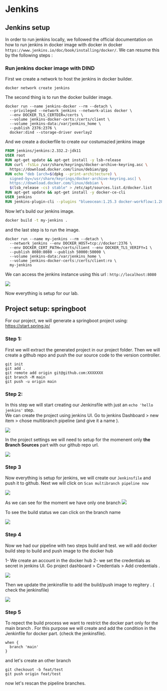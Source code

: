 # Jenkins

## Jenkins setup

In order to run jenkins locally, we followed the official documentation on how to run jenkins
in docker image with docker in docker `https://www.jenkins.io/doc/book/installing/docker/`.
We can resume this by the following steps :

### Run jenkins docker image with DIND

First we create a network to host the jenkins in docker builder.

```
docker network create jenkins
```

The second thing is to run the docker builder image.

```
docker run --name jenkins-docker --rm --detach \
  --privileged --network jenkins --network-alias docker \
  --env DOCKER_TLS_CERTDIR=/certs \
  --volume jenkins-docker-certs:/certs/client \
  --volume jenkins-data:/var/jenkins_home \
  --publish 2376:2376 \
  docker:dind --storage-driver overlay2
```

And we create a dockerfile to create our costumazied jenkins image

```Dockerfile
FROM jenkins/jenkins:2.332.2-jdk11
USER root
RUN apt-get update && apt-get install -y lsb-release
RUN curl -fsSLo /usr/share/keyrings/docker-archive-keyring.asc \
  https://download.docker.com/linux/debian/gpg
RUN echo "deb [arch=$(dpkg --print-architecture) \
  signed-by=/usr/share/keyrings/docker-archive-keyring.asc] \
  https://download.docker.com/linux/debian \
  $(lsb_release -cs) stable" > /etc/apt/sources.list.d/docker.list
RUN apt-get update && apt-get install -y docker-ce-cli
USER jenkins
RUN jenkins-plugin-cli --plugins "blueocean:1.25.3 docker-workflow:1.28"
```

Now let's build our jenkins image.

```sh
docker build -t my-jenkins .
```

and the last step is to run the image.

```
docker run --name my-jenkins --rm --detach \
  --network jenkins --env DOCKER_HOST=tcp://docker:2376 \
  --env DOCKER_CERT_PATH=/certs/client --env DOCKER_TLS_VERIFY=1 \
  --publish 8080:8080 --publish 50000:50000 \
  --volume jenkins-data:/var/jenkins_home \
  --volume jenkins-docker-certs:/certs/client:ro \
  my-jenkins
```

We can access the jenkins instance using this url : `http://localhost:8080`

![](./img/jenkins.png)

Now everything is setup for our lab.

## Project setup: springboot

For our project, we will generate a springboot project using: https://start.spring.io/

### Step 1:

First we will extract the generated project in our project folder. Then we will create a github repo and push the our source code to the version controller.

```
git init
git add .
git remote add origin git@github.com:XXXXXXX
git branch -M main
git push -u origin main

```

### Step 2:

In this step we will start creating our Jenkinsfile with just an `echo 'hello jenkins'` step.  
We can create the project using jenkins UI. Go to jenkins Dashboard > new item > chose multibranch pipeline (and give it a name ).

![](./img/jenkins_2.png)

In the project settings we will need to setup for the momenent only **the Branch Sources** part with our github repo url.

![](./img/jenkins_3.png)

### Step 3

Now everything is setup for jenkins, we will create our `Jenkinsfile` and push it to github. Next we will click on `Scan multibranch pipeline now`

![](./img/jenkins_4.png)

As we can see for the moment we have only one branch
![](./img/jenkins_5.png)

To see the build status we can click on the branch name

![](./img/jenkins_6.png)

### Step 4

Now we had our pipeline with two steps build and test. we will add docker build step to build and push image to the docker hub

1- We create an account in the docker hub
2- we set the credentials as secret in jenkins UI. Go project dashboard > Credentials > Add credentials .

![](./img/jenkins_7.png)

Then we update the jenkinsfile to add the build/push image to regitery . ( check the jenkinsfile)

![](./img/jenkins_8.png)

### Step 5

To repect the build process we want to restrict the docker part only for the main branch . For this purpose we will create and add the condition in the Jenkinfile for docker part. (check the jenkinsfile).

```
when {
  branch 'main'
}
```

and let's create an other branch

```
git checkouot -b feat/test
git push origin feat/test
```

now let's rescan the pipeline branches.
